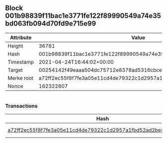 ## Block 001b98839f11bac1e3771fe122f89990549a74e35bd063fb094d70fd9e715e99

Attribute | Value
--- | ---
Height | 36781
Hash | 001b98839f11bac1e3771fe122f89990549a74e35bd063fb094d70fd9e715e99
Timestamp | 2021-04-24T16:44:02+00:00
Target | 00254142f49eaaa504dc75712e8378ad5316cbcead634704b3734b6271167cc4
Merke root | a72ff2ec55f8f7fe3a05e11cd4de79322c1d2957a1fbd52ad2be873cf2d76640
Nonce | 162322807

```

```

### Transactions

Hash | Amount
--- | ---
[a72ff2ec55f8f7fe3a05e11cd4de79322c1d2957a1fbd52ad2be873cf2d76640](a72ff2ec55f8f7fe3a05e11cd4de79322c1d2957a1fbd52ad2be873cf2d76640.md) | 10.00000000 SKEPTI 

